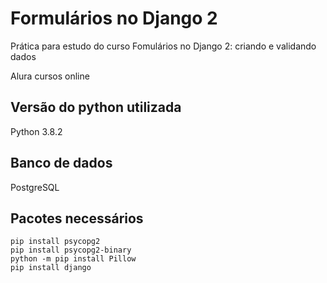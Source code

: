 # Formulários no Django 2

Prática para estudo do curso Fomulários no Django 2: criando e validando dados

Alura cursos online

## Versão do python utilizada 

Python 3.8.2

## Banco de dados

PostgreSQL

## Pacotes necessários
```
pip install psycopg2
pip install psycopg2-binary
python -m pip install Pillow
pip install django
```
